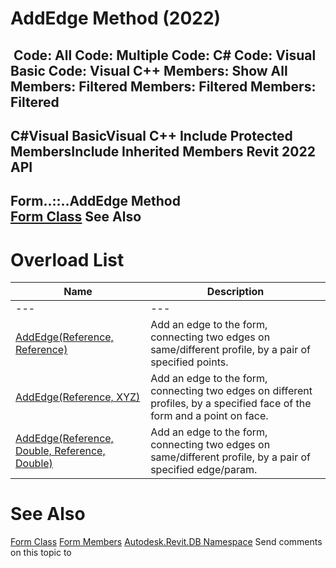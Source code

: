 # AddEdge Method (2022)

﻿
 Code: All Code: Multiple Code: C# Code: Visual Basic Code: Visual C++  Members: Show All Members: Filtered Members: Filtered Members: Filtered   
---  
C#Visual BasicVisual C++
Include Protected MembersInclude Inherited Members
Revit 2022 API  
---  
Form..::..AddEdge Method   
[Form Class](49f6ae4c-1629-98ef-d9a9-799bb1fd43ec.md "Form Class") See Also  
---  
# Overload List
| Name | Description |
| --- | --- |
| --- | --- | --- |
| [AddEdge(Reference, Reference)](d602fe20-990a-b45e-3dde-d3b828668314.md "AddEdge Method \(Reference, Reference\)") | Add an edge to the form, connecting two edges on same/different profile, by a pair of specified points. |
| [AddEdge(Reference, XYZ)](24bbd6b3-c43f-15e4-a955-e6559d102405.md "AddEdge Method \(Reference, XYZ\)") | Add an edge to the form, connecting two edges on different profiles, by a specified face of the form and a point on face. |
| [AddEdge(Reference, Double, Reference, Double)](b82f9bc0-554f-9dbd-a2aa-667de1541d24.md "AddEdge Method \(Reference, Double, Reference, Double\)") | Add an edge to the form, connecting two edges on same/different profile, by a pair of specified edge/param. |

# See Also
[Form Class](49f6ae4c-1629-98ef-d9a9-799bb1fd43ec.md "Form Class")
[Form Members](6996b66a-bd53-636c-cba5-5a651b36ab53.md "Form Members")
[Autodesk.Revit.DB Namespace](87546ba7-461b-c646-cbb1-2cb8f5bff8b2.md "Autodesk.Revit.DB Namespace")
Send comments on this topic to 